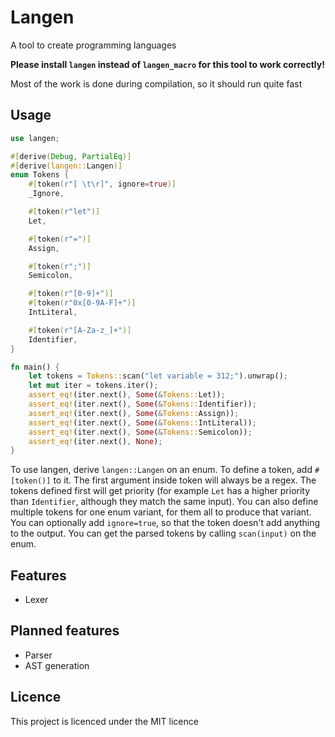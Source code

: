 # Langen
A tool to create programming languages

**Please install `langen` instead of `langen_macro` for this tool to work correctly!**

Most of the work is done during compilation, so it should run quite fast
## Usage
```rust
use langen;

#[derive(Debug, PartialEq)]
#[derive(langen::Langen)]
enum Tokens {
    #[token(r"[ \t\r]", ignore=true)]
    _Ignore,

    #[token(r"let")]
    Let,

    #[token(r"=")]
    Assign,

    #[token(r";")]
    Semicolon,

    #[token(r"[0-9]+")]
    #[token(r"0x[0-9A-F]+")]
    IntLiteral,

    #[token(r"[A-Za-z_]+")]
    Identifier,
}

fn main() {
    let tokens = Tokens::scan("let variable = 312;").unwrap();
    let mut iter = tokens.iter();
    assert_eq!(iter.next(), Some(&Tokens::Let));
    assert_eq!(iter.next(), Some(&Tokens::Identifier));
    assert_eq!(iter.next(), Some(&Tokens::Assign));
    assert_eq!(iter.next(), Some(&Tokens::IntLiteral));
    assert_eq!(iter.next(), Some(&Tokens::Semicolon));
    assert_eq!(iter.next(), None);
}
```
To use langen, derive `langen::Langen` on an enum. To define a token, add `#[token()]` to it. The first argument inside token will always be a regex. The tokens defined first will get priority (for example `Let` has a higher priority than `Identifier`, although they match the same input). You can also define multiple tokens for one enum variant, for them all to produce that variant. You can optionally add `ignore=true`, so that the token doesn't add anything to the output. You can get the parsed tokens by calling `scan(input)` on the enum.
## Features
- Lexer
## Planned features
- Parser
- AST generation
## Licence
This project is licenced under the MIT licence
